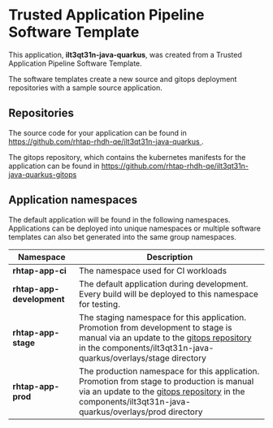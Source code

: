 # Trusted Application Pipeline Software Template

This application, **ilt3qt31n-java-quarkus**, was created from a Trusted Application Pipeline Software Template.

The software templates create a new source and gitops deployment repositories with a sample source application. 

## Repositories

The source code for your application can be found in [https://github.com/rhtap-rhdh-qe/ilt3qt31n-java-quarkus ](https://github.com/rhtap-rhdh-qe/ilt3qt31n-java-quarkus ).
 
The gitops repository, which contains the kubernetes manifests for the application can be found in 
[https://github.com/rhtap-rhdh-qe/ilt3qt31n-java-quarkus-gitops ](https://github.com/rhtap-rhdh-qe/ilt3qt31n-java-quarkus-gitops ) 

## Application namespaces 

The default application will be found in the following namespaces. Applications can be deployed into unique namespaces or multiple software templates can also bet generated into the same group namespaces.  

|  Namespace   |  Description   |  
| -------- | -------- |
| **rhtap-app-ci** | The namespace used for CI workloads |
| **rhtap-app-development** | The default application during development. Every build will be deployed to this namespace for testing. |
| **rhtap-app-stage** | The staging namespace for this application. Promotion from development to stage is manual via an update to the [gitops repository](https://github.com/rhtap-rhdh-qe/ilt3qt31n-java-quarkus-gitops ) in the components/ilt3qt31n-java-quarkus/overlays/stage directory |
| **rhtap-app-prod** | The production namespace for this application. Promotion from stage to production is manual via an update to the [gitops repository](https://github.com/rhtap-rhdh-qe/ilt3qt31n-java-quarkus-gitops ) in the components/ilt3qt31n-java-quarkus/overlays/prod directory |